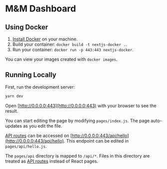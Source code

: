 # M&M Dashboard

## Using Docker

1. [Install Docker](https://docs.docker.com/get-docker/) on your machine.
1. Build your container: `docker build -t nextjs-docker .`.
1. Run your container: `docker run -p 443:443 nextjs-docker`.

You can view your images created with `docker images`.

## Running Locally

First, run the development server:

```bash
yarn dev
```

Open [http://0.0.0.0:443](http://0.0.0.0:443) with your browser to see the result.

You can start editing the page by modifying `pages/index.js`. The page auto-updates as you edit the file.

[API routes](https://nextjs.org/docs/api-routes/introduction) can be accessed on [http://0.0.0.0:443/api/hello](http://0.0.0.0:443/api/hello). This endpoint can be edited in `pages/api/hello.js`.

The `pages/api` directory is mapped to `/api/*`. Files in this directory are treated as [API routes](https://nextjs.org/docs/api-routes/introduction) instead of React pages.
